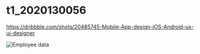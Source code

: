 # t1_2020130056

https://dribbble.com/shots/20485745-Mobile-App-design-iOS-Android-ux-ui-designer

![Employee data](https://dribbble.com/shots/20485745-Mobile-App-design-iOS-Android-ux-ui-designer "Employee Data title")